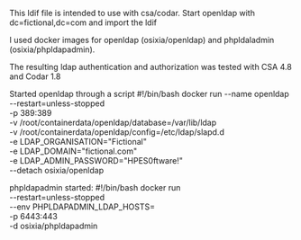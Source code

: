 This ldif file is intended to use with csa/codar.
Start openldap with dc=fictional,dc=com and import the ldif

I used docker images for openldap (osixia/openldap) and phpldaladmin (osixia/phpldapadmin).

The resulting ldap authentication and authorization was tested with CSA 4.8 and Codar 1.8

Started openldap through a script
#!/bin/bash
docker run --name openldap \
--restart=unless-stopped \
-p 389:389 \
-v /root/containerdata/openldap/database=/var/lib/ldap \
-v /root/containerdata/openldap/config=/etc/ldap/slapd.d \
-e LDAP_ORGANISATION="Fictional" \
-e LDAP_DOMAIN="fictional.com" \
-e LDAP_ADMIN_PASSWORD="HPES0ftware!" \
--detach osixia/openldap


phpldapadmin started:
#!/bin/bash
docker run \
--restart=unless-stopped \
--env PHPLDAPADMIN_LDAP_HOSTS=<FQDN or IP> \
-p 6443:443 \
-d osixia/phpldapadmin
